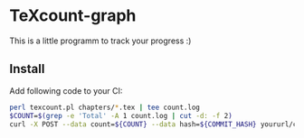 # TeXcount-graph

This is a little programm to track your progress :)

## Install
Add following code to your CI:
```bash
perl texcount.pl chapters/*.tex | tee count.log
$COUNT=$(grep -e 'Total' -A 1 count.log | cut -d: -f 2)
curl -X POST --data count=${COUNT} --data hash=${COMMIT_HASH} yoururl/commit
```
